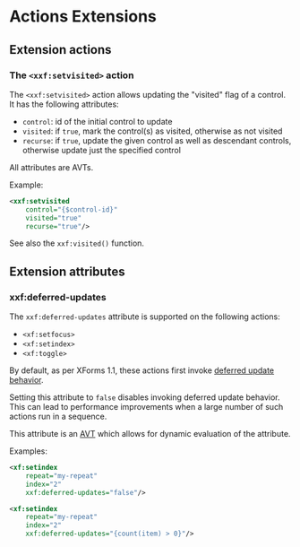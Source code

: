 # Actions Extensions



## Extension actions

### The `<xxf:setvisited>` action

The `<xxf:setvisited>` action allows updating the "visited" flag of a control. It has the following attributes:

* `control`: id of the initial control to update
* `visited`: if `true`, mark the control(s) as visited, otherwise as not visited
* `recurse`: if `true`, update the given control as well as descendant controls, otherwise update just the specified control

All attributes are AVTs.

Example:

```xml
<xxf:setvisited
    control="{$control-id}"
    visited="true"
    recurse="true"/>
```

See also the `xxf:visited()` function.

## Extension attributes

### xxf:deferred-updates

The `xxf:deferred-updates` attribute is supported on the following actions:

* `<xf:setfocus>`
* `<xf:setindex>`
* `<xf:toggle>`

By default, as per XForms 1.1, these actions first invoke [deferred update behavior][4].

Setting this attribute to `false` disables invoking deferred update behavior. This can lead to performance improvements when a large number of such actions run in a sequence.

This attribute is an [AVT][5] which allows for dynamic evaluation of the attribute.

Examples:

```xml
<xf:setindex
    repeat="my-repeat"
    index="2"
    xxf:deferred-updates="false"/>

<xf:setindex
    repeat="my-repeat"
    index="2"
    xxf:deferred-updates="{count(item) > 0}"/>
```

[2]: https://www.w3.org/TR/xforms11/#action
[4]: https://www.w3.org/TR/xforms/#action-deferred-update-behavior
[5]: ../attribute-value-templates.md
